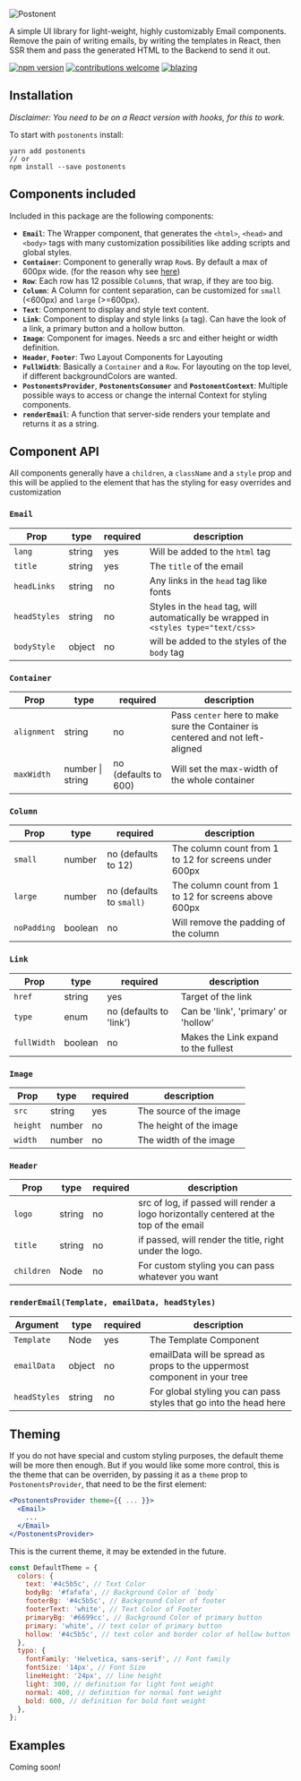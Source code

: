 ![Postonent](https://user-images.githubusercontent.com/1507057/50406874-db91d080-07cc-11e9-9c39-8f7cb3b84170.png)

A simple UI library for light-weight, highly customizably Email components. Remove the pain of writing emails, by writing the templates in React, then SSR them and pass the generated HTML to the Backend to send it out.

[![npm version](https://badge.fury.io/js/postonents.svg)](https://badge.fury.io/js/postonents) [![contributions welcome](https://img.shields.io/badge/contributions-welcome-brightgreen.svg?style=flat)](https://github.com/Saifadin/postonents/issues) [![blazing](https://img.shields.io/badge/Status-Blazing%20%F0%9F%94%A5-brightgreen.svg)](https://github.com/Saifadin/postonents)

## Installation

_Disclaimer: You need to be on a React version with hooks, for this to work._

To start with `postonents` install:

```
yarn add postonents
// or
npm install --save postonents
```

## Components included

Included in this package are the following components:

- **`Email`**: The Wrapper component, that generates the `<html>`, `<head>` and `<body>` tags with many customization possibilities like adding scripts and global styles.
- **`Container`**: Component to generally wrap `Row`s. By default a max of 600px wide. (for the reason why see [here](http://templates.mailchimp.com/development/html/))
- **`Row`**: Each row has 12 possible `Column`s, that wrap, if they are too big.
- **`Column`**: A Column for content separation, can be customized for `small` (<600px) and `large` (>=600px).
- **`Text`**: Component to display and style text content.
- **`Link`**: Component to display and style links (`a` tag). Can have the look of a link, a primary button and a hollow button.
- **`Image`**: Component for images. Needs a src and either height or width definition.
- **`Header`**, **`Footer`**: Two Layout Components for Layouting
- **`FullWidth`**: Basically a `Container` and a `Row`. For layouting on the top level, if different backgroundColors are wanted.
- **`PostonentsProvider`**, **`PostonentsConsumer`** and **`PostonentContext`**: Multiple possible ways to access or change the internal Context for styling components.
- **`renderEmail`**: A function that server-side renders your template and returns it as a string.

## Component API

All components generally have a `children`, a `className` and a `style` prop and this will be applied to the element that has the styling for easy overrides and customization

### **`Email`**

| Prop         | type   | required | description                                                                          |
| ------------ | ------ | -------- | ------------------------------------------------------------------------------------ |
| `lang`       | string | yes      | Will be added to the `html` tag                                                      |
| `title`      | string | yes      | The `title` of the email                                                             |
| `headLinks`  | string | no       | Any links in the `head` tag like fonts                                               |
| `headStyles` | string | no       | Styles in the `head` tag, will automatically be wrapped in `<styles type="text/css>` |
| `bodyStyle`  | object | no       | will be added to the styles of the `body` tag                                        |

### **`Container`**

| Prop        | type             | required             | description                                                                    |
| ----------- | ---------------- | -------------------- | ------------------------------------------------------------------------------ |
| `alignment` | string           | no                   | Pass `center` here to make sure the Container is centered and not left-aligned |
| `maxWidth`  | number \| string | no (defaults to 600) | Will set the max-width of the whole container                                  |

### **`Column`**

| Prop        | type    | required                 | description                                           |
| ----------- | ------- | ------------------------ | ----------------------------------------------------- |
| `small`     | number  | no (defaults to 12)      | The column count from 1 to 12 for screens under 600px |
| `large`     | number  | no (defaults to `small)` | The column count from 1 to 12 for screens above 600px |
| `noPadding` | boolean | no                       | Will remove the padding of the column                 |

### **`Link`**

| Prop        | type    | required                | description                          |
| ----------- | ------- | ----------------------- | ------------------------------------ |
| `href`      | string  | yes                     | Target of the link                   |
| `type`      | enum    | no (defaults to 'link') | Can be 'link', 'primary' or 'hollow' |
| `fullWidth` | boolean | no                      | Makes the Link expand to the fullest |

### **`Image`**

| Prop     | type   | required | description             |
| -------- | ------ | -------- | ----------------------- |
| `src`    | string | yes      | The source of the image |
| `height` | number | no       | The height of the image |
| `width`  | number | no       | The width of the image  |

### **`Header`**

| Prop       | type   | required | description                                                                            |
| ---------- | ------ | -------- | -------------------------------------------------------------------------------------- |
| `logo`     | string | no       | src of log, if passed will render a logo horizontally centered at the top of the email |
| `title`    | string | no       | if passed, will render the title, right under the logo.                                |
| `children` | Node   | no       | For custom styling you can pass whatever you want                                      |

### **`renderEmail(Template, emailData, headStyles)`**

| Argument     | type   | required | description                                                               |
| ------------ | ------ | -------- | ------------------------------------------------------------------------- |
| `Template`   | Node   | yes      | The Template Component                                                    |
| `emailData`  | object | no       | emailData will be spread as props to the uppermost component in your tree |
| `headStyles` | string | no       | For global styling you can pass styles that go into the head here         |

## Theming

If you do not have special and custom styling purposes, the default theme will be more then enough. But if you would like some more control, this is the theme that can be overriden, by passing it as a `theme` prop to `PostonentsProvider`, that need to be the first element:

```jsx
<PostonentsProvider theme={{ ... }}>
  <Email>
    ...
  </Email>
</PostonentsProvider>
```

This is the current theme, it may be extended in the future.

```javascript
const DefaultTheme = {
  colors: {
    text: '#4c5b5c', // Txxt Color
    bodyBg: '#fafafa', // Background Color of `body`
    footerBg: '#4c5b5c', // Background Color of footer
    footerText: 'white', // Text Color of Footer
    primaryBg: '#6699cc', // Background Color of primary button
    primary: 'white', // text color of primary button
    hollow: '#4c5b5c', // text color and border color of hollow button
  },
  typo: {
    fontFamily: 'Helvetica, sans-serif', // Font family
    fontSize: '14px', // Font Size
    lineHeight: '24px', // line height
    light: 300, // definition for light font weight
    normal: 400, // definition for normal font weight
    bold: 600, // definition for bold font weight
  },
};
```

## Examples

Coming soon!
